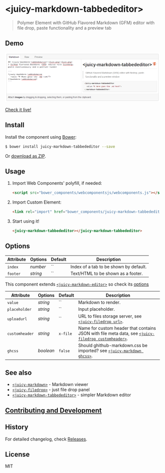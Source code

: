 # &lt;juicy-markdown-tabbededitor&gt;

> Polymer Element with GitHub Flavored Markdown (GFM) editor with file drop, paste functionality and a preview tab

## Demo
![Preview](preview.png?raw=true "Preview")

[Check it live!](http://Juicy.github.io/juicy-markdown-tabbededitor)

## Install

Install the component using [Bower](http://bower.io/):

```sh
$ bower install juicy-markdown-tabbededitor --save
```

Or [download as ZIP](https://github.com/Juicy/juicy-markdown-tabbededitor/archive/master.zip).

## Usage

1. Import Web Components' polyfill, if needed:

    ```html
    <script src="bower_components/webcomponentsjs/webcomponents.js"></script>
    ```

2. Import Custom Element:

    ```html
    <link rel="import" href="bower_components/juicy-markdown-tabbededitor/juicy-markdown-tabbededitor.html">
    ```

3. Start using it!

    ```html
    <juicy-markdown-tabbededitor></juicy-markdown-tabbededitor>
    ```

## Options

Attribute      | Options   | Default  | Description
---            | ---       | ---      | ---
`index`        | *number*  | ``       | Index of a tab to be shown by default.
`footer`       | *string*  | ``       | Text/HTML to be shown as a footer.

This component extends [`<juicy-markdown-editor>`](https://github.com/Juicy/juicy-markdown-editor) so check its [options](https://github.com/Juicy/juicy-markdown-editor#options)

Attribute      | Options   | Default  | Description
---            | ---       | ---      | ---
`value`        | *string*  | ``       | Markdown to render.
`placeholder`  | *string*  | ``       | Input placeholder.
`uploadurl`    | *string*  | ``       | URL to files storage server, see [`<juicy-filedrop url>`](https://github.com/Juicy/juicy-filedrop#options).
`customheader` | *string*  | `x-file` | Name for custom header that contains JSON with file meta data, see [`<juicy-filedrop customheader>`](https://github.com/Juicy/juicy-filedrop#options).
`ghcss`        | *boolean* | `false`  | Should ghithub-markdown.css be imported? see [`<juicy-markdown ghcss>`](https://github.com/Juicy/juicy-markdown#options).

## See also

 - [`<juicy-markdown>`](https://github.com/Juicy/juicy-markdown) - Markdown viewer
 - [`<juicy-filedrop>`](https://github.com/Juicy/juicy-filedrop) - just file drop panel
 - [`<juicy-markdown-tabbededitor>`](https://github.com/Juicy/juicy-markdown-editor) - simpler Markdown editor

## [Contributing and Development](CONTRIBUTING.md)

## History

For detailed changelog, check [Releases](https://github.com/Juicy/juicy-markdown-tabbededitor/releases).

## License

MIT
